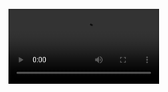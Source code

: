 ![Nothing Gonna Change My Love For You (Lyric) -TRUE LOVE](https://github.com/Keanu-42/Keanu-42.github.io/blob/main/video/Nothing%20Gonna%20Change%20My%20Love%20For%20You%20(Lyric)%20%20-TRUE%20LOVE.mp4)
